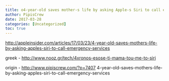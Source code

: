```yaml
---
title: o4-year-old saves mother-s life by asking Apple-s Siri to call emergency services
author: PipisCrew
date: 2017-03-28
categories: [Uncategorized]
toc: true
---
```


http://appleinsider.com/articles/17/03/23/4-year-old-saves-mothers-life-by-asking-apples-siri-to-call-emergency-services

greek - http://www.nooz.gr/tech/4xronos-esose-ti-mama-tou-me-to-siri

origin - http://www.pipiscrew.com/?p=7407 4-year-old-saves-mothers-life-by-asking-apples-siri-to-call-emergency-services